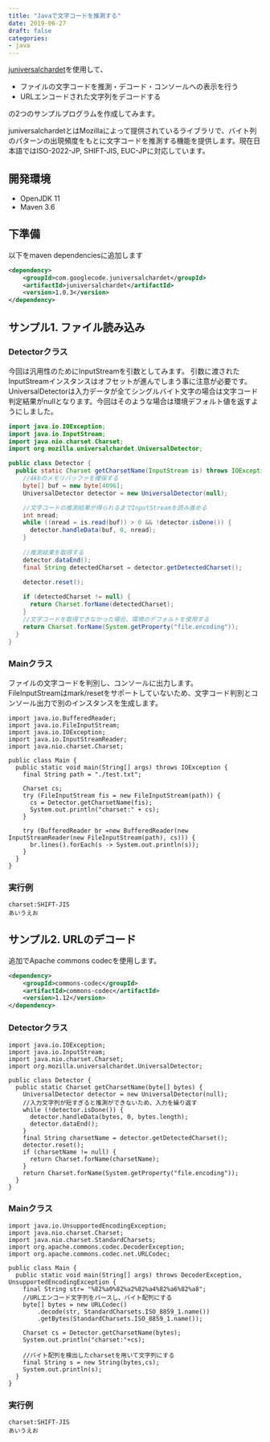 ```yaml
---
title: "Javaで文字コードを推測する"
date: 2019-06-27
draft: false
categories:
- java
---
```


[juniversalchardet](https://code.google.com/archive/p/juniversalchardet/)を使用して、

- ファイルの文字コードを推測・デコード・コンソールへの表示を行う
- URLエンコードされた文字列をデコードする  

の2つのサンプルプログラムを作成してみます。  

juniversalchardetとはMozillaによって提供されているライブラリで、バイト列のパターンの出現頻度をもとに文字コードを推測する機能を提供します。現在日本語ではISO-2022-JP, SHIFT-JIS, EUC-JPに対応しています。

## 開発環境
- OpenJDK 11
- Maven 3.6

## 下準備
以下をmaven dependenciesに追加します

```xml:pom.xml
<dependency>
    <groupId>com.googlecode.juniversalchardet</groupId>
    <artifactId>juniversalchardet</artifactId>
    <version>1.0.3</version>
</dependency>
```

## サンプル1. ファイル読み込み
### Detectorクラス
今回は汎用性のためにInputStreamを引数としてみます。
引数に渡されたInputStreamインスタンスはオフセットが進んでしまう事に注意が必要です。
UniversalDetectorは入力データが全てシングルバイト文字の場合は文字コード判定結果がnullとなります。今回はそのような場合は環境デフォルト値を返すようにしました。

```java:Detector.java
import java.io.IOException;
import java.io.InputStream;
import java.nio.charset.Charset;
import org.mozilla.universalchardet.UniversalDetector;

public class Detector {
  public static Charset getCharsetName(InputStream is) throws IOException {
    //4kbのメモリバッファを確保する
    byte[] buf = new byte[4096];
    UniversalDetector detector = new UniversalDetector(null);

    //文字コードの推測結果が得られるまでInputStreamを読み進める
    int nread;
    while ((nread = is.read(buf)) > 0 && !detector.isDone()) {
      detector.handleData(buf, 0, nread);
    }
    
    //推測結果を取得する
    detector.dataEnd();
    final String detectedCharset = detector.getDetectedCharset();
    
    detector.reset();

    if (detectedCharset != null) {
      return Charset.forName(detectedCharset);
    }
    //文字コードを取得できなかった場合、環境のデフォルトを使用する
    return Charset.forName(System.getProperty("file.encoding"));
  }
}
```

### Mainクラス

ファイルの文字コードを判別し、コンソールに出力します。  
FileInputStreamはmark/resetをサポートしていないため、文字コード判別とコンソール出力で別のインスタンスを生成します。

```java:Main.class
import java.io.BufferedReader;
import java.io.FileInputStream;
import java.io.IOException;
import java.io.InputStreamReader;
import java.nio.charset.Charset;

public class Main {
  public static void main(String[] args) throws IOException {
    final String path = "./test.txt";

    Charset cs;
    try (FileInputStream fis = new FileInputStream(path)) {
      cs = Detector.getCharsetName(fis);
      System.out.println("charset:" + cs);
    }

    try (BufferedReader br =new BufferedReader(new InputStreamReader(new FileInputStream(path), cs))) {
      br.lines().forEach(s -> System.out.println(s));
    }
  }
}
```

### 実行例
```text:実行結果
charset:SHIFT-JIS
あいうえお
```

## サンプル2. URLのデコード

追加でApache commons codecを使用します。

```xml:pom.xml
<dependency>
    <groupId>commons-codec</groupId>
    <artifactId>commons-codec</artifactId>
    <version>1.12</version>
</dependency>
```

### Detectorクラス
```java:Detector.class
import java.io.IOException;
import java.io.InputStream;
import java.nio.charset.Charset;
import org.mozilla.universalchardet.UniversalDetector;

public class Detector {
  public static Charset getCharsetName(byte[] bytes) {
    UniversalDetector detector = new UniversalDetector(null);
    //入力文字列が短すぎると推測ができないため、入力を繰り返す
    while (!detector.isDone()) {
      detector.handleData(bytes, 0, bytes.length);
      detector.dataEnd();
    }
    final String charsetName = detector.getDetectedCharset();
    detector.reset();
    if (charsetName != null) {
      return Charset.forName(charsetName);
    }
    return Charset.forName(System.getProperty("file.encoding"));
  }
}
```

### Mainクラス

```java:Main.class
import java.io.UnsupportedEncodingException;
import java.nio.charset.Charset;
import java.nio.charset.StandardCharsets;
import org.apache.commons.codec.DecoderException;
import org.apache.commons.codec.net.URLCodec;

public class Main {
  public static void main(String[] args) throws DecoderException, UnsupportedEncodingException {
    final String str= "%82%a0%82%a2%82%a4%82%a6%82%a8";
    //URLエンコード文字列をパースし、バイト配列にする
    byte[] bytes = new URLCodec()
        .decode(str, StandardCharsets.ISO_8859_1.name())
        .getBytes(StandardCharsets.ISO_8859_1.name());
    
    Charset cs = Detector.getCharsetName(bytes);
    System.out.println("charset:"+cs);

    //バイト配列を検出したcharsetを用いて文字列にする
    final String s = new String(bytes,cs);
    System.out.println(s);
  }
}
```

### 実行例

```text:実行結果
charset:SHIFT-JIS
あいうえお
```
